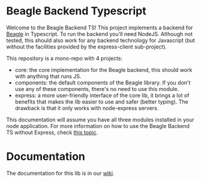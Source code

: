 # Beagle Backend Typescript
Welcome to the Beagle Backend TS! This project implements a backend for [Beagle](todo) in Typescript. To run the
backend you'll need NodeJS. Although not tested, this should also work for any backend technology for Javascript (but
without the facilities provided by the express-client sub-project).

This repository is a mono-repo with 4 projects:
- core: the core implementation for the Beagle backend, this should work with anything that runs JS.
- components: the default components of the Beagle library. If you don't use any of these components, there's no need
to use this module.
- express: a more user-friendly interface of the core lib, it brings a lot of benefits that makes the lib easier to
use and safer (better typing). The drawback is that it only works with node-express servers.

This documentation will assume you have all three modules installed in your node application. For more information
on how to use the Beagle Backend TS without Express, check [this topic](todo).

# Documentation
The documentation for this lib is in our [wiki](wiki).
